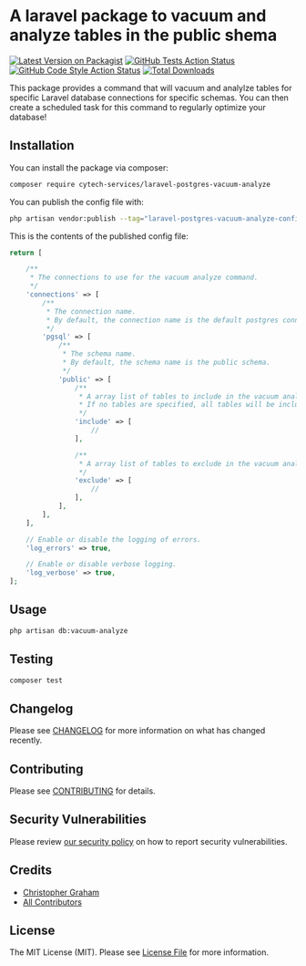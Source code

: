 # A laravel package to vacuum and analyze tables in the public shema

[![Latest Version on Packagist](https://img.shields.io/packagist/v/cytech-services/laravel-postgres-vacuum-analyze.svg?style=flat-square)](https://packagist.org/packages/cytech-services/laravel-postgres-vacuum-analyze)
[![GitHub Tests Action Status](https://img.shields.io/github/actions/workflow/status/cytech-services/laravel-postgres-vacuum-analyze/run-tests.yml?branch=main&label=tests&style=flat-square)](https://github.com/cytech-services/laravel-postgres-vacuum-analyze/actions?query=workflow%3Arun-tests+branch%3Amain)
[![GitHub Code Style Action Status](https://img.shields.io/github/actions/workflow/status/cytech-services/laravel-postgres-vacuum-analyze/fix-php-code-style-issues.yml?branch=main&label=code%20style&style=flat-square)](https://github.com/cytech-services/laravel-postgres-vacuum-analyze/actions?query=workflow%3A"Fix+PHP+code+style+issues"+branch%3Amain)
[![Total Downloads](https://img.shields.io/packagist/dt/cytech-services/laravel-postgres-vacuum-analyze.svg?style=flat-square)](https://packagist.org/packages/cytech-services/laravel-postgres-vacuum-analyze)

This package provides a command that will vacuum and analylze tables for specific Laravel database connections for specific schemas.
You can then create a scheduled task for this command to regularly optimize your database!

## Installation

You can install the package via composer:

```bash
composer require cytech-services/laravel-postgres-vacuum-analyze
```

You can publish the config file with:

```bash
php artisan vendor:publish --tag="laravel-postgres-vacuum-analyze-config"
```

This is the contents of the published config file:

```php
return [

    /**
     * The connections to use for the vacuum analyze command.
     */
    'connections' => [
        /**
         * The connection name.
         * By default, the connection name is the default postgres connection.
         */
        'pgsql' => [
            /**
             * The schema name.
             * By default, the schema name is the public schema.
             */
            'public' => [
                /**
                 * A array list of tables to include in the vacuum analyze command.
                 * If no tables are specified, all tables will be included.
                 */
                'include' => [
                    //
                ],

                /**
                 * A array list of tables to exclude in the vacuum analyze command.
                 */
                'exclude' => [
                    //
                ],
            ],
        ],
    ],

    // Enable or disable the logging of errors.
    'log_errors' => true,

    // Enable or disable verbose logging.
    'log_verbose' => true,
];
```

## Usage

```bash
php artisan db:vacuum-analyze
```

## Testing

```bash
composer test
```

## Changelog

Please see [CHANGELOG](CHANGELOG.md) for more information on what has changed recently.

## Contributing

Please see [CONTRIBUTING](CONTRIBUTING.md) for details.

## Security Vulnerabilities

Please review [our security policy](../../security/policy) on how to report security vulnerabilities.

## Credits

- [Christopher Graham](https://github.com/cytech-services)
- [All Contributors](../../contributors)

## License

The MIT License (MIT). Please see [License File](LICENSE.md) for more information.
